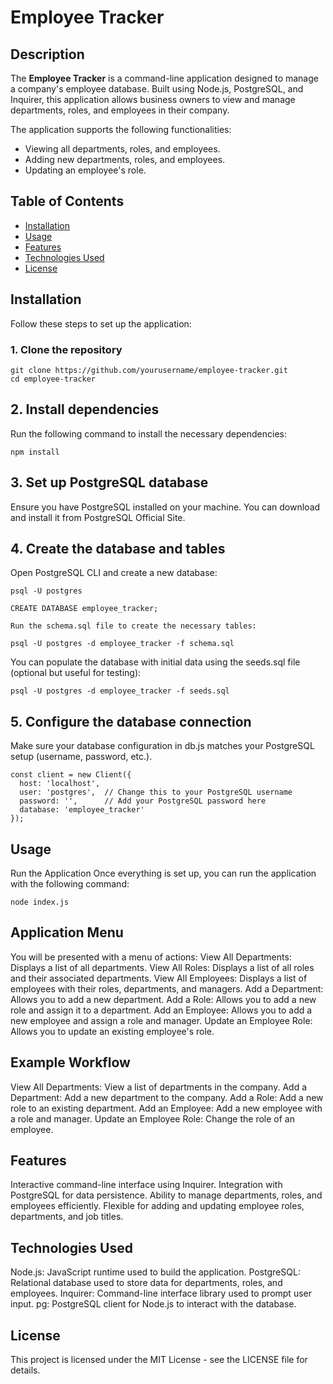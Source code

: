 # Employee Tracker

## Description

The **Employee Tracker** is a command-line application designed to manage a company's employee database. Built using Node.js, PostgreSQL, and Inquirer, this application allows business owners to view and manage departments, roles, and employees in their company. 

The application supports the following functionalities:
- Viewing all departments, roles, and employees.
- Adding new departments, roles, and employees.
- Updating an employee's role.

## Table of Contents

- [Installation](#installation)
- [Usage](#usage)
- [Features](#features)
- [Technologies Used](#technologies-used)
- [License](#license)

## Installation

Follow these steps to set up the application:

### 1. Clone the repository

```
git clone https://github.com/yourusername/employee-tracker.git
cd employee-tracker
```
## 2. Install dependencies

Run the following command to install the necessary dependencies:
```
npm install
```
## 3. Set up PostgreSQL database

Ensure you have PostgreSQL installed on your machine. You can download and install it from PostgreSQL Official Site.

## 4. Create the database and tables

Open PostgreSQL CLI and create a new database:
```
psql -U postgres

CREATE DATABASE employee_tracker;

Run the schema.sql file to create the necessary tables:

psql -U postgres -d employee_tracker -f schema.sql
```

You can populate the database with initial data using the seeds.sql file (optional but useful for testing):
```
psql -U postgres -d employee_tracker -f seeds.sql
```
## 5. Configure the database connection

Make sure your database configuration in db.js matches your PostgreSQL setup (username, password, etc.).
```
const client = new Client({
  host: 'localhost',
  user: 'postgres',  // Change this to your PostgreSQL username
  password: '',      // Add your PostgreSQL password here
  database: 'employee_tracker'
});
```
## Usage
Run the Application
Once everything is set up, you can run the application with the following command:
```
node index.js
```
## Application Menu

You will be presented with a menu of actions:
View All Departments: Displays a list of all departments.
View All Roles: Displays a list of all roles and their associated departments.
View All Employees: Displays a list of employees with their roles, departments, and managers.
Add a Department: Allows you to add a new department.
Add a Role: Allows you to add a new role and assign it to a department.
Add an Employee: Allows you to add a new employee and assign a role and manager.
Update an Employee Role: Allows you to update an existing employee's role.

## Example Workflow

View All Departments: View a list of departments in the company.
Add a Department: Add a new department to the company.
Add a Role: Add a new role to an existing department.
Add an Employee: Add a new employee with a role and manager.
Update an Employee Role: Change the role of an employee.

## Features

Interactive command-line interface using Inquirer.
Integration with PostgreSQL for data persistence.
Ability to manage departments, roles, and employees efficiently.
Flexible for adding and updating employee roles, departments, and job titles.

## Technologies Used

Node.js: JavaScript runtime used to build the application.
PostgreSQL: Relational database used to store data for departments, roles, and employees.
Inquirer: Command-line interface library used to prompt user input.
pg: PostgreSQL client for Node.js to interact with the database.

## License

This project is licensed under the MIT License - see the LICENSE file for details.


